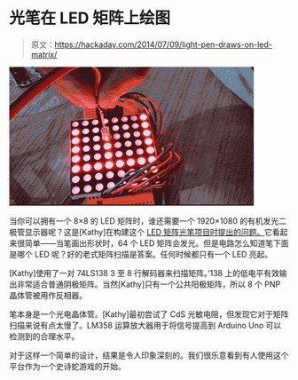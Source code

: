 # 光笔在 LED 矩阵上绘图

> 原文：<https://hackaday.com/2014/07/09/light-pen-draws-on-led-matrix/>

![dot-matrix01](img/04916dda5942ee1fa2e1006cd9af3765.png)

当你可以拥有一个 8×8 的 LED 矩阵时，谁还需要一个 1920×1080 的有机发光二极管显示器呢？这是[Kathy]在构建这个 [LED 矩阵光笔项目时提出的问题。](http://www.elecfreaks.com/7138.html)它看起来很简单——当笔画出形状时，64 个 LED 矩阵会发光。但是电路怎么知道笔下面是哪个 LED 呢？好的老式矩阵扫描是答案。任何时候都只有一个 LED 亮起。

[Kathy]使用了一对 74LS138 3 至 8 行解码器来扫描矩阵。’138 上的低电平有效输出非常适合普通阴极矩阵。当然[Kathy]只有一个公共阳极矩阵，所以 8 个 PNP 晶体管被用作反相器。

笔本身是一个光电晶体管。[Kathy]最初尝试了 CdS 光敏电阻，但发现它对于矩阵扫描来说有点太慢了。LM358 运算放大器用于将信号提高到 Arduino Uno 可以检测到的合理水平。

对于这样一个简单的设计，结果是令人印象深刻的。我们很乐意看到有人使用这个平台作为一个史诗蛇游戏的开始。
